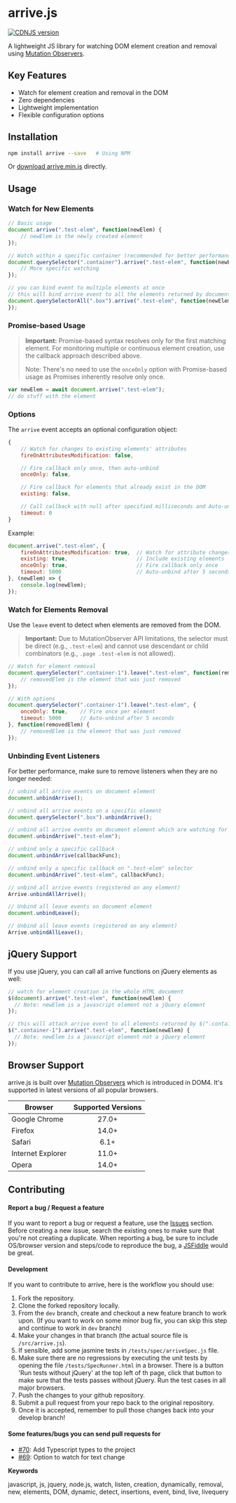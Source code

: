 # arrive.js
[![CDNJS version](https://img.shields.io/cdnjs/v/arrive.svg)](https://cdnjs.com/libraries/arrive)

A lightweight JS library for watching DOM element creation and removal using [Mutation Observers](https://developer.mozilla.org/en/docs/Web/API/MutationObserver).

## Key Features
- Watch for element creation and removal in the DOM
- Zero dependencies
- Lightweight implementation
- Flexible configuration options

## Installation

```bash
npm install arrive --save   # Using NPM
```
Or [download arrive.min.js](https://raw.githubusercontent.com/uzairfarooq/arrive/master/minified/arrive.min.js) directly.

## Usage

### Watch for New Elements
```javascript
// Basic usage
document.arrive(".test-elem", function(newElem) {
    // newElem is the newly created element
});

// Watch within a specific container (recommended for better performance)
document.querySelector(".container").arrive(".test-elem", function(newElem) {
    // More specific watching
});

// you can bind event to multiple elements at once
// this will bind arrive event to all the elements returned by document.querySelectorAll()
document.querySelectorAll(".box").arrive(".test-elem", function(newElem) {
});
```

### Promise-based Usage
> **Important:** Promise-based syntax resolves only for the first matching element. For monitoring multiple or continuous element creation, use the callback approach described above.
> 
> Note: There's no need to use the `onceOnly` option with Promise-based usage as Promises inherently resolve only once.

```javascript
var newElem = await document.arrive(".test-elem");
// do stuff with the element
```

### Options
The `arrive` event accepts an optional configuration object:

```javascript
{
    // Watch for changes to existing elements' attributes
    fireOnAttributesModification: false,    

    // Fire callback only once, then auto-unbind
    onceOnly: false,                        

    // Fire callback for elements that already exist in the DOM
    existing: false,                        

    // Call callback with null after specified milliseconds and Auto-unbind  (0 = disabled)
    timeout: 0                              
}
```

Example:
```javascript
document.arrive(".test-elem", {
    fireOnAttributesModification: true,  // Watch for attribute changes
    existing: true,                      // Include existing elements
    onceOnly: true,                      // Fire callback only once
    timeout: 5000                        // Auto-unbind after 5 seconds call callback with null
}, (newElem) => {
    console.log(newElem);
});
```

### Watch for Elements Removal
Use the `leave` event to detect when elements are removed from the DOM.

> **Important:** Due to MutationObserver API limitations, the selector must be direct (e.g., `.test-elem`) and cannot use descendant or child combinators (e.g., `.page .test-elem` is not allowed).

```javascript
// Watch for element removal
document.querySelector(".container-1").leave(".test-elem", function(removedElem) {
    // removedElem is the element that was just removed
});

// With options
document.querySelector(".container-1").leave(".test-elem", {
    onceOnly: true,    // Fire once per element
    timeout: 5000      // Auto-unbind after 5 seconds
}, function(removedElem) {
    // removedElem is the element that was just removed
});
```

### Unbinding Event Listeners
For better performance, make sure to remove listeners when they are no longer needed:

```javascript
// unbind all arrive events on document element
document.unbindArrive();

// unbind all arrive events on a specific element
document.querySelector(".box").unbindArrive();

// unbind all arrive events on document element which are watching for ".test-elem" selector
document.unbindArrive(".test-elem");

// unbind only a specific callback
document.unbindArrive(callbackFunc);

// unbind only a specific callback on ".test-elem" selector
document.unbindArrive(".test-elem", callbackFunc);

// unbind all arrive events (registered on any element)
Arrive.unbindAllArrive();

// Unbind all leave events on document element
document.unbindLeave();

// Unbind all leave events (registered on any element)
Arrive.unbindAllLeave();
```

## jQuery Support
If you use jQuery, you can call all arrive functions on jQuery elements as well:
```javascript
// watch for element creation in the whole HTML document
$(document).arrive(".test-elem", function(newElem) {
  // Note: newElem is a javascript element not a jQuery element
});

// this will attach arrive event to all elements returned by $(".container-1")
$(".container-1").arrive(".test-elem", function(newElem) {
  // Note: newElem is a javascript element not a jQuery element
});
```

## Browser Support
arrive.js is built over [Mutation Observers](https://developer.mozilla.org/en/docs/Web/API/MutationObserver) which is introduced in DOM4. It's supported in latest versions of all popular browsers.

| Browser           | Supported Versions
| ------------------|:-----------------:|
| Google Chrome     | 27.0+             |
| Firefox           | 14.0+             |
| Safari            | 6.1+              |
| Internet Explorer | 11.0+             |
| Opera             | 14.0+             |

## Contributing
#### Report a bug / Request a feature
If you want to report a bug or request a feature, use the [Issues](https://github.com/uzairfarooq/arrive/issues) section. Before creating a new issue, search the existing ones to make sure that you're not creating a duplicate. When reporting a bug, be sure to include OS/browser version and steps/code to reproduce the bug, a [JSFiddle](http://jsfiddle.net/) would be great.

#### Development
If you want to contribute to arrive, here is the workflow you should use:

1. Fork the repository.
2. Clone the forked repository locally.
3. From the `dev` branch, create and checkout a new feature branch to work upon. (If you want to work on some minor bug fix, you can skip this step and continue to work in `dev` branch)
4. Make your changes in that branch (the actual source file is `/src/arrive.js`).
5. If sensible, add some jasmine tests in `/tests/spec/arriveSpec.js` file.
6. Make sure there are no regressions by executing the unit tests by opening the file `/tests/SpecRunner.html` in a browser. There is a button 'Run tests without jQuery' at the top left of th page, click that button to make sure that the tests passes without jQuery. Run the test cases in all major browsers.
7. Push the changes to your github repository.
8. Submit a pull request from your repo back to the original repository.
9. Once it is accepted, remember to pull those changes back into your develop branch!

#### Some features/bugs you can send pull requests for
- [#70](https://github.com/uzairfarooq/arrive/issues/70): Add Typescript types to the project
- [#69](https://github.com/uzairfarooq/arrive/issues/69): Option to watch for text change

**Keywords**

javascript, js, jquery, node.js, watch, listen, creation, dynamically, removal, new, elements, DOM, dynamic, detect, insertions, event, bind, live, livequery
